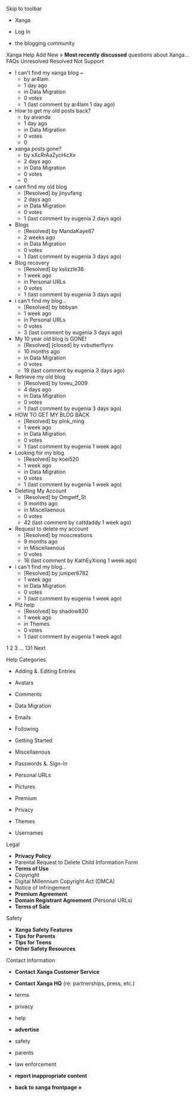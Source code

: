 Skip to toolbar

*   Xanga

*   Log In

*   the blogging community

Xanga Help Add New » **Most recently discussed** questions about Xanga… FAQs Unresolved Resolved Not Support

*   I can't find my xanga blog ~
    *   by ar4lam
    *   1 day ago
    *   in Data Migration
    *   0 votes
    *   1 (last comment by ar4lam 1 day ago)
*   How to get my old posts back?
    *   by aivanda
    *   1 day ago
    *   in Data Migration
    *   0 votes
    *   0
*   xanga posts gone?
    *   by xXcRrAaZycHicXx
    *   2 days ago
    *   in Data Migration
    *   0 votes
    *   0
*   cant find my old blog
    *   \[Resolved\] by jinyufang
    *   2 days ago
    *   in Data Migration
    *   0 votes
    *   1 (last comment by eugenia 2 days ago)
*   Blogs
    *   \[Resolved\] by MandaKaye87
    *   2 weeks ago
    *   in Data Migration
    *   0 votes
    *   1 (last comment by eugenia 3 days ago)
*   Blog recovery
    *   \[Resolved\] by kslizzle36
    *   1 week ago
    *   in Personal URLs
    *   0 votes
    *   1 (last comment by eugenia 3 days ago)
*   i can't find my blog...
    *   \[Resolved\] by bbbyan
    *   1 week ago
    *   in Personal URLs
    *   0 votes
    *   3 (last comment by eugenia 3 days ago)
*   My 10 year old blog is GONE!
    *   \[Resolved\] \[closed\] by vvbutterflyvv
    *   10 months ago
    *   in Data Migration
    *   0 votes
    *   19 (last comment by eugenia 3 days ago)
*   Retrieve my old blog
    *   \[Resolved\] by loveu\_2009
    *   4 days ago
    *   in Data Migration
    *   0 votes
    *   1 (last comment by eugenia 3 days ago)
*   HOW TO GET MY BLOG BACK
    *   \[Resolved\] by pInk\_ming
    *   1 week ago
    *   in Data Migration
    *   0 votes
    *   1 (last comment by eugenia 1 week ago)
*   Looking for my blog
    *   \[Resolved\] by koei520
    *   1 week ago
    *   in Data Migration
    *   0 votes
    *   1 (last comment by eugenia 1 week ago)
*   Deleting My Account
    *   \[Resolved\] by Omgwtf\_St
    *   9 months ago
    *   in Miscellaenous
    *   0 votes
    *   42 (last comment by cattdaddy 1 week ago)
*   Request to delete my account
    *   \[Resolved\] by moscreations
    *   9 months ago
    *   in Miscellaenous
    *   0 votes
    *   16 (last comment by KathEyXiong 1 week ago)
*   i can't find my blog...
    *   \[Resolved\] by juniper6782
    *   1 week ago
    *   in Data Migration
    *   0 votes
    *   1 (last comment by eugenia 1 week ago)
*   Plz help
    *   \[Resolved\] by shadow830
    *   1 week ago
    *   in Themes
    *   0 votes
    *   1 (last comment by eugenia 1 week ago)

1 2 3 ... 131 Next

Help Categories

*   Adding &. Editing Entries
*   Avatars
*   Comments
*   Data Migration
*   Emails
*   Following
*   Getting Started
*   Miscellaenous

*   Passwords &. Sign-In
*   Personal URLs
*   Pictures
*   Premium
*   Privacy
*   Themes
*   Usernames

Legal

*   **Privacy Policy**
*   Parental Request to Delete Child Information Form
*   **Terms of Use**
*   Copyright
*   Digital Millennium Copyright Act (DMCA)
*   Notice of Infringement
*   **Premium Agreement**
*   **Domain Registrant Agreement** (Personal URLs)
*   **Terms of Sale**

Safety

*   **Xanga Safety Features**
*   **Tips for Parents**
*   **Tips for Teens**
*   **Other Safety Resources**

Contact Information

*   **Contact Xanga Customer Service**
*   **Contact Xanga HQ** (re: partnerships, press, etc.)

*   terms
*   privacy
*   help
*   **advertise**

*   safety
*   parents
*   law enforcement
*   **report inappropriate content**

*   **back to xanga frontpage »**